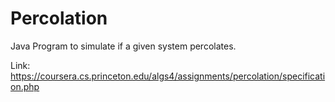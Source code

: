 # Percolation

Java Program to simulate if a given system percolates.

Link: https://coursera.cs.princeton.edu/algs4/assignments/percolation/specification.php